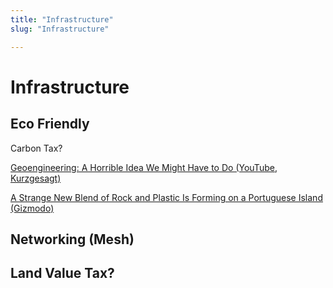 ```yaml
---
title: "Infrastructure"
slug: "Infrastructure"

---
```


# Infrastructure

## Eco Friendly

Carbon Tax?

[Geoengineering: A Horrible Idea We Might Have to Do (YouTube, Kurzgesagt)](https://www.youtube.com/watch?v=dSu5sXmsur4)

[A Strange New Blend of Rock and Plastic Is Forming on a Portuguese Island (Gizmodo)](https://earther.gizmodo.com/a-strange-new-blend-of-rock-and-plastic-is-forming-on-a-1835742900)

## Networking (Mesh)

## Land Value Tax?